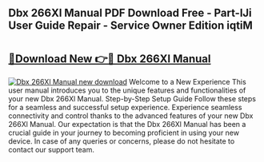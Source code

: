 ## Dbx 266Xl Manual PDF Download Free - Part-lJi User Guide Repair - Service Owner Edition iqtiM

# <h2><a href="http://bc32681.oget.top/?id=Dbx+266Xl+Manual">🔗Download New 👉🔴 Dbx 266Xl Manual</a></h2>

[![Dbx 266Xl Manual new download](https://i.imgur.com/5g1atiW.png)](http://bc32681.oget.top/?id=Dbx+266Xl+Manual)
Welcome to a New Experience This user manual introduces you to the unique features and functionalities of your new Dbx 266Xl Manual. Step-by-Step Setup Guide Follow these steps for a seamless and successful setup experience. Experience seamless connectivity and control thanks to the advanced features of your new Dbx 266Xl Manual. Our expectation is that the Dbx 266Xl Manual has been a crucial guide in your journey to becoming proficient in using your new device. In case of any queries or concerns, please do not hesitate to contact our support team.
